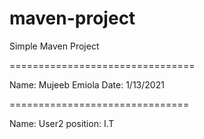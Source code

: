# maven-project

Simple Maven Project

================================

Name: Mujeeb Emiola
Date: 1/13/2021

===============================

Name: User2
position: I.T



